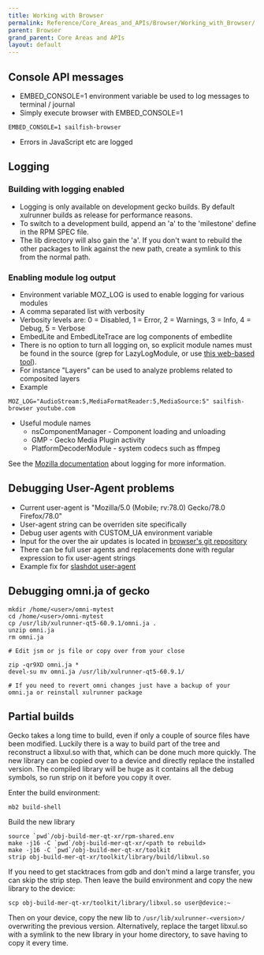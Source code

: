 ```yaml
---
title: Working with Browser
permalink: Reference/Core_Areas_and_APIs/Browser/Working_with_Browser/
parent: Browser
grand_parent: Core Areas and APIs
layout: default
---
```


## Console API messages

  - EMBED_CONSOLE=1 environment variable be used to log messages to terminal / journal
  - Simply execute browser with EMBED_CONSOLE=1
```nosh
EMBED_CONSOLE=1 sailfish-browser
```

  - Errors in JavaScript etc are logged

## Logging

### Building with logging enabled

  - Logging is only available on development gecko builds. By default xulrunner builds as release for performance reasons.
  - To switch to a development build, append an 'a' to the 'milestone' define in the RPM SPEC file.
  - The lib directory will also gain the 'a'. If you don't want to rebuild the other packages to link against the new path, create a symlink to this from the normal path.

### Enabling module log output

  - Environment variable MOZ_LOG is used to enable logging for various modules
  - A comma separated list with verbosity
  - Verbosity levels are: 0 = Disabled, 1 = Error, 2 = Warnings, 3 = Info, 4 = Debug, 5 = Verbose
  - EmbedLite and EmbedLiteTrace are log components of embedlite
  - There is no option to turn all logging on, so explicit module names must be found in the source (grep for LazyLogModule, or use [this web-based tool](https://searchfox.org/mozilla-release/search?q=LazyLogModule+.*%5C%28%22&path=&case=true&regexp=true)).
  - For instance "Layers" can be used to analyze problems related to composited layers
  - Example
```nosh
MOZ_LOG="AudioStream:5,MediaFormatReader:5,MediaSource:5" sailfish-browser youtube.com
```
  - Useful module names
    - nsComponentManager - Component loading and unloading
    - GMP - Gecko Media Plugin activity
    - PlatformDecoderModule - system codecs such as ffmpeg

See the [Mozilla documentation](https://firefox-source-docs.mozilla.org/xpcom/logging.html) about logging for more information. 

## Debugging User-Agent problems

  - Current user-agent is "Mozilla/5.0 (Mobile; rv:78.0) Gecko/78.0 Firefox/78.0"
  - User-agent string can be overriden site specifically
  - Debug user agents with CUSTOM_UA environment variable
  - Input for the over the air updates is located in [browser's git repository](https://github.com/sailfishos/sailfish-browser/blob/next/data/ua-update.json.in)
  - There can be full user agents and replacements done with regular expression to fix user-agent strings
  - Example fix for [slashdot user-agent](https://github.com/sailfishos/sailfish-browser/commit/07e13bc7a7ce7028029c6333f98b8b60e6a99978)

## Debugging omni.ja of gecko
```nosh
mkdir /home/<user>/omni-mytest
cd /home/<user>/omni-mytest
cp /usr/lib/xulrunner-qt5-60.9.1/omni.ja .
unzip omni.ja
rm omni.ja

# Edit jsm or js file or copy over from your close

zip -qr9XD omni.ja *
devel-su mv omni.ja /usr/lib/xulrunner-qt5-60.9.1/

# If you need to revert omni changes just have a backup of your omni.ja or reinstall xulrunner package
```

## Partial builds

Gecko takes a long time to build, even if only a couple of source files have been modified. Luckily there is a way to build part of the tree and reconstruct a libxul.so with that, which can be done much more quickly. The new library can be copied over to a device and directly replace the installed version. The compiled library will be huge as it contains all the debug symbols, so run strip on it before you copy it over.

Enter the build environment:
```nosh
mb2 build-shell
```

Build the new library
```nosh
source `pwd`/obj-build-mer-qt-xr/rpm-shared.env
make -j16 -C `pwd`/obj-build-mer-qt-xr/<path to rebuild>
make -j16 -C `pwd`/obj-build-mer-qt-xr/toolkit
strip obj-build-mer-qt-xr/toolkit/library/build/libxul.so
```

If you need to get stacktraces from gdb and don't mind a large transfer, you can skip the strip step. Then leave the build environment and copy the new library to the device:
```nosh
scp obj-build-mer-qt-xr/toolkit/library/libxul.so user@device:~
```

Then on your device, copy the new lib to `/usr/lib/xulrunner-<version>/` overwriting the previous version. Alternatively, replace the target libxul.so with a symlink to the new library in your home directory, to save having to copy it every time.
